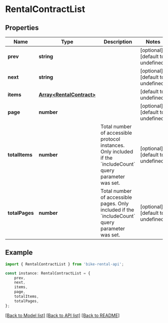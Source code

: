 # RentalContractList


## Properties

Name | Type | Description | Notes
------------ | ------------- | ------------- | -------------
**prev** | **string** |  | [optional] [default to undefined]
**next** | **string** |  | [optional] [default to undefined]
**items** | [**Array&lt;RentalContract&gt;**](RentalContract.md) |  | [default to undefined]
**page** | **number** |  | [optional] [default to undefined]
**totalItems** | **number** | Total number of accessible protocol instances. Only included if the &#x60;includeCount&#x60; query parameter was set. | [optional] [default to undefined]
**totalPages** | **number** | Total number of accessible pages. Only included if the &#x60;includeCount&#x60; query parameter was set. | [optional] [default to undefined]

## Example

```typescript
import { RentalContractList } from 'bike-rental-api';

const instance: RentalContractList = {
    prev,
    next,
    items,
    page,
    totalItems,
    totalPages,
};
```

[[Back to Model list]](../README.md#documentation-for-models) [[Back to API list]](../README.md#documentation-for-api-endpoints) [[Back to README]](../README.md)
